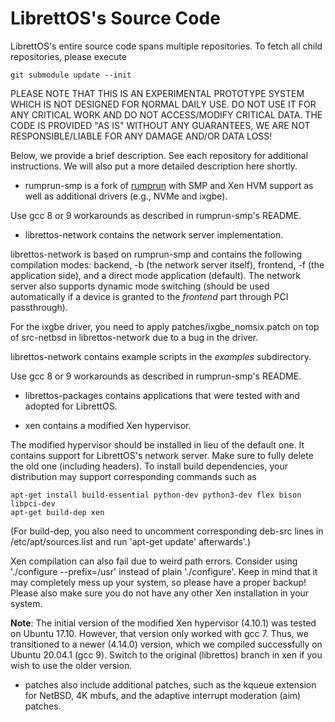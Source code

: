 # LibrettOS's Source Code

LibrettOS's entire source code spans multiple repositories.
To fetch all child repositories, please execute
```
git submodule update --init
```

PLEASE NOTE THAT THIS IS AN EXPERIMENTAL PROTOTYPE SYSTEM WHICH IS NOT
DESIGNED FOR NORMAL DAILY USE. DO NOT USE IT FOR ANY CRITICAL WORK AND DO
NOT ACCESS/MODIFY CRITICAL DATA. THE CODE IS PROVIDED "AS IS" WITHOUT
ANY GUARANTEES, WE ARE NOT RESPONSIBLE/LIABLE FOR ANY DAMAGE AND/OR DATA LOSS!

Below, we provide a brief description. See each repository for additional
instructions. We will also put a more detailed description here shortly.

* rumprun-smp is a fork of [rumprun](https://github.com/rumpkernel/rumprun)
with SMP and Xen HVM support as well as additional drivers
(e.g., NVMe and ixgbe).

Use gcc 8 or 9 workarounds as described in rumprun-smp's README.

* librettos-network contains the network server implementation.

librettos-network is based on rumprun-smp and contains the following compilation
modes: backend, -b (the network server itself), frontend, -f (the application
side), and a direct mode application (default). The network server also
supports dynamic mode switching (should be used automatically if a device
is granted to the _frontend_ part through PCI passthrough).

For the ixgbe driver, you need to apply patches/ixgbe\_nomsix.patch on top of src-netbsd in librettos-network due to a bug in the driver.

librettos-network contains example scripts in the _examples_ subdirectory.

Use gcc 8 or 9 workarounds as described in rumprun-smp's README.

* librettos-packages contains applications that were tested with and adopted for
LibrettOS.

* xen contains a modified Xen hypervisor.

The modified hypervisor should be installed in lieu of the default one.
It contains support for LibrettOS's network server.
Make sure to fully delete the old one (including headers). To install build
dependencies, your distribution may support corresponding commands such as

```
apt-get install build-essential python-dev python3-dev flex bison libpci-dev
apt-get build-dep xen
```

(For build-dep, you also need to uncomment corresponding deb-src
lines in /etc/apt/sources.list and run 'apt-get update' afterwards'.)

Xen compilation can also fail due to weird path errors. Consider using
'./configure --prefix=/usr' instead of plain './configure'.
Keep in mind that it may completely mess up your system, so please have
a proper backup! Please also make sure you do not have any other Xen
installation in your system.

**Note**: The initial version of the modified Xen hypervisor (4.10.1) was
tested on Ubuntu 17.10. However, that version only worked with gcc 7.
Thus, we transitioned to a newer (4.14.0) version, which we compiled
successfully on Ubuntu 20.04.1 (gcc 9). Switch to the original (librettos)
branch in xen if you wish to use the older version.

* patches also include additional patches, such as the kqueue extension
for NetBSD, 4K mbufs, and the adaptive interrupt moderation (aim) patches.
